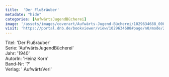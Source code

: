 ```yaml
---
title:  'Der Flußräuber'
metadate: "hide"
categories: [AufwärtsJugendBücherei]
image: '/assets/images/coverart/Aufwärts-Jugend-Bücherei/1029634688_00000010.jpg'
visit: 'https://portal.dnb.de/bookviewer/view/1029634688#page/n0/mode/2up'
---
```

Titel: 'Der Flußräuber' <br>
Serie: 'AufwärtsJugendBücherei' <br>
Jahr: '1940' <br>
AutorIn: 'Heinz Korn' <br>
Band-Nr: '?' <br>
Verlag: ' AufwärtsVerl'